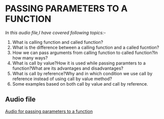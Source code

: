 # PASSING PARAMETERS TO A FUNCTION

*In this audio file,I have covered following topics:-*
1. What is calling function and called function?
2. What is the difference between a calling function and a called fucntion?
3. How we can pass arguments from calling function to called function?In how many ways?
4. What is call by value?How it is used while passing paramters to a function?What are its advantages and disadvantages?
5. What is call by reference?Why and in which condition we use call by reference instead of using call by value method?
6. Some examples based on both call by value and call by reference.

## Audio file
[Audio for passing parameters to a function](https://drive.google.com/file/d/1ZIco8QJ_sRuNIK_u5-LMk2osCwanVOk5/view?usp=sharing)

